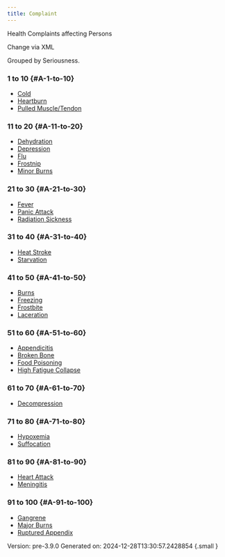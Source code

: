 ```yaml
---
title: Complaint
---
```

Health Complaints affecting Persons

Change via XML



Grouped by Seriousness.

### 1 to 10 {#A-1-to-10}

- [Cold](../complaint/cold)
- [Heartburn](../complaint/heartburn)
- [Pulled Muscle/Tendon](../complaint/pulled-muscle-tendon)

### 11 to 20 {#A-11-to-20}

- [Dehydration](../complaint/dehydration)
- [Depression](../complaint/depression)
- [Flu](../complaint/flu)
- [Frostnip](../complaint/frostnip)
- [Minor Burns](../complaint/minor-burns)

### 21 to 30 {#A-21-to-30}

- [Fever](../complaint/fever)
- [Panic Attack](../complaint/panic-attack)
- [Radiation Sickness](../complaint/radiation-sickness)

### 31 to 40 {#A-31-to-40}

- [Heat Stroke](../complaint/heat-stroke)
- [Starvation](../complaint/starvation)

### 41 to 50 {#A-41-to-50}

- [Burns](../complaint/burns)
- [Freezing](../complaint/freezing)
- [Frostbite](../complaint/frostbite)
- [Laceration](../complaint/laceration)

### 51 to 60 {#A-51-to-60}

- [Appendicitis](../complaint/appendicitis)
- [Broken Bone](../complaint/broken-bone)
- [Food Poisoning](../complaint/food-poisoning)
- [High Fatigue Collapse](../complaint/high-fatigue-collapse)

### 61 to 70 {#A-61-to-70}

- [Decompression](../complaint/decompression)

### 71 to 80 {#A-71-to-80}

- [Hypoxemia](../complaint/hypoxemia)
- [Suffocation](../complaint/suffocation)

### 81 to 90 {#A-81-to-90}

- [Heart Attack](../complaint/heart-attack)
- [Meningitis](../complaint/meningitis)

### 91 to 100 {#A-91-to-100}

- [Gangrene](../complaint/gangrene)
- [Major Burns](../complaint/major-burns)
- [Ruptured Appendix](../complaint/ruptured-appendix)


Version: pre-3.9.0 Generated on: 2024-12-28T13:30:57.2428854
{.small }